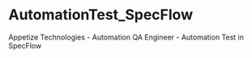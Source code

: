 # AutomationTest_SpecFlow
Appetize Technologies - Automation QA Engineer - Automation Test in SpecFlow
